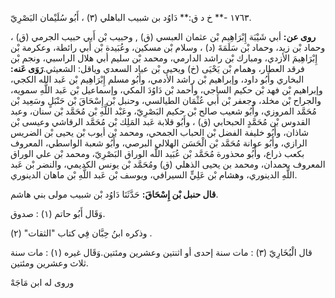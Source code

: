 ١٧٦٣ -** خ د ق:** دَاوُد بن شبيب الباهلي (٣) ، أَبُو سُلَيْمان البَصْرِيّ.

**روى عن:** أبي شَيْبَة إِبْرَاهِيم بْن عثمان العبسي (ق) , وحبيب بْن أَبي حبيب الجرمي (ق) ، وحماد بْن زيد، وحماد بْن سَلَمَةَ (د) ، وسلام بْن مسكين، وعُبَيدة بْن أَبي رائطة، وعكرمة بْن إِبْرَاهِيمَ الأزدي، ومبارك بْن راشد الدارمي، ومحمد بْن سليم أبي هلال الراسبي، ونجم بْن فرقد العطار، وهمام بْن يَحْيَى (خ) ويحيى بْن عباد السعدي وياقل: الشعيثي.**رَوَى عَنه:** البخاري وأَبُو داود، وإبراهيم بْن راشد الأدمي، وأَبُو مسلم إِبْرَاهِيم بْن عَبد الله الكجي، وإبراهيم بْن فهد بْن حكيم الساجي، وأحمد بْن دَاوُدَ المكي، وإسماعيل بْن عَبد اللَّهِ سمويه، والجراح بْن مخلد، وجعفر بْن أَبي عُثْمَان الطيالسي، وحنبل بْن إِسْحَاقَ بْن حَنْبَلٍ وسَعِيد بْن مُحَمَّد المروزي، وأَبُو شعيب صالح بْن حكيم البَصْرِيّ، وعَبْد اللَّهِ بْن مُحَمَّد بْن سنان، وعبد القدوس بْن مُحَمَّدٍ الحبحابي (ق) ، وأَبُو قلابة عَبد المَلِك بْن مُحَمَّد الرقاشي وعيسى بْن شاذان، وأَبُو خليفة الفضل بْن الحباب الجمحي، ومحمد بْن أيوب بْن يحيى بْن الضريس الرازي، وأَبُو عوانة مُحَمَّد بْن الْحَسَن الهلالي البرصي، وأَبُو شعبة الواسطي، المعروف بكعب ذراع، وأَبُو محذورة مُحَمَّد بْن عُبَيد اللَّه الوراق البَصْرِيّ، ومحمد بْن علي الوراق المعروف بحمدان، ومحمد بن يحيى الذهلي (ق) ومُحَمَّد بْن يونس الكديمي، والنضر بْن عَبد اللَّهِ الدينوري، وهشام بْن عَلِيٍّ السيرافي، ويوسف بْن عَبد اللَّهِ بْن ماهان الدينوري.

**قال حنبل بْن إِسْحَاقَ:** حَدَّثَنَا دَاوُد بْن شبيب مولى بني هاشم.

وَقَال أَبُو حاتم (١) : صدوق.

وذكره ابنُ حِبَّان فِي كتاب "الثقات" (٢) .

قال الْبُخَارِيّ (٣) : مات سنة إحدى أو اثنتين وعشرين ومئتين.وَقَال غيره (١) : مات سنة ثلاث وعشرين ومئتين.

وروى له ابن مَاجَهْ